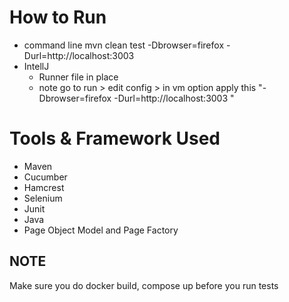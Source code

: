 # How to Run

  - command line 
        mvn clean test -Dbrowser=firefox -Durl=http://localhost:3003
  - IntellJ
    - Runner file in place 
    - note go to run > edit config > in vm option apply this "-Dbrowser=firefox  -Durl=http://localhost:3003 "
  
# Tools & Framework Used 

- Maven 
- Cucumber 
- Hamcrest
- Selenium
- Junit 
- Java
- Page Object Model and Page Factory


## NOTE 
Make sure you do 
docker build, compose up before you run tests 

